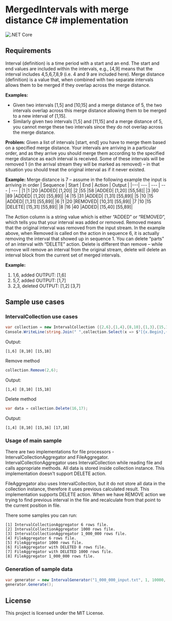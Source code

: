 # MergedIntervals with merge distance C# implementation

![.NET Core](https://github.com/a2ncer/MergedIntervals/workflows/.NET%20Core/badge.svg?branch=master)

## Requirements
Interval (definition) is a time period with a start and an end. The start and end values are included within the intervals, e.g., [4,9] means that the interval includes 4,5,6,7,8,9 (i.e. 4 and 9 are included here).
Merge distance (definition) is a value that, when combined with two separate intervals allows them to be merged if they overlap across the merge distance. 

**Examples:**
- Given two intervals [1,5] and [10,15] and a merge distance of 5, the two intervals overlap
across this merge distance allowing them to be merged to a new interval of [1,15].
-  Similarly given two intervals [1,5] and [11,15] and a merge distance of 5, you cannot
merge these two intervals since they do not overlap across the merge distance.

**Problem:** Given a list of intervals [start, end] you have to merge them based on a specified merge
distance. Your intervals are arriving in a particular order, and as they arrive you should merge them according to the specified merge distance as each interval is received. Some of these intervals will be removed 1 (in the arrival stream they will be marked as removed) – in that
situation you should treat the original interval as if it never existed. 

**Example:**
Merge distance is 7 – assume in the following example the input is arriving in order 
| Sequence | Start | End | Action | Output |
|---| --- | --- | --- | --- | 
|1 |1 |20 |ADDED| [1,20]|
|2 |55 |58 |ADDED| [1,20] [55,58]|
|3 |60 |89 |ADDED| [1,20] [55,89]|
|4 |15 |31 |ADDED| [1,31] [55,89]|
|5 |10 |15 |ADDED| [1,31] [55,89]|
|6 |1 |20 |REMOVED| [10,31] [55,89]|
|7 |10 |15 |DELETE| [15,31] [55,89]|
|8 |16 |40 |ADDED| [15,40] [55,89]|

The Action column is a string value which is either “ADDED” or “REMOVED”, which tells you that your interval was added or removed.
Removed means that the original interval was removed from the input stream. In the example above, when Removed is called on the action in sequence 6, it is actually removing the interval that showed up in sequence 1.
You can delete “parts” of an interval with “DELETE” action. Delete is different than remove – while remove will remove an interval from the original stream, delete will delete an interval block from the current set of merged intervals. 

**Example:**
1. 1,6, added OUTPUT: [1,6]
2. 5,7, added OUTPUT: [1,7]
3. 2,3, deleted OUTPUT: [1,2] [3,7]

## Sample use cases
### IntervalCollection use cases
```c#
var collection = new IntervalCollection {{2,6},{1,4},{8,10},{1,3},{15,18}};
Console.WriteLine(string.Join(" ",collection.Select(x => $"[{x.Begin},{x.End}]")));
```
Output:
```
[1,6] [8,10] [15,18]
```
Remove method
```c#
collection.Remove(2,6);
```
Output:
```
[1,4] [8,10] [15,18]
```
Delete method
```c#
var data = collection.Delete(16,17);

```
Output:
```
[1,4] [8,10] [15,16] [17,18]
```

### Usage of main sample
There are two implementations for file processors - IntervalCollectionAggregator and FileAggregator.
IntervalCollectionAggregator uses IntervalCollection while reading file and calls appropriate methods. All data is stored inside collection instance. This implementation doesn't support DELETE action. 

FileAggregator also uses IntervalCollection, but it do not store all data in the collection instance, therefore it uses previous calculated result. This implementation supports DELETE action.
When we have REMOVE action we trying to find previous interval in the file and recalculate from that point to the current position in file.

There some samples you can run:
```
[1] IntervalCollectionAggregator 6 rows file.
[2] IntervalCollectionAggregator 1000 rows file.
[3] IntervalCollectionAggregator 1_000_000 rows file.
[4] FileAggregator 6 rows file.
[5] FileAggregator 1000 rows file.
[6] FileAggregator with DELETED 8 rows file.
[7] FileAggregator with DELETED 1000 rows file.
[8] FileAggregator 1_000_000 rows file.
```

### Generation of sample data
```c#
var generator = new IntervalGenerator("1_000_000_input.txt", 1, 10000, 1000000, 25);
generator.Generate();
 ```

## License
This project is licensed under the MIT License.
